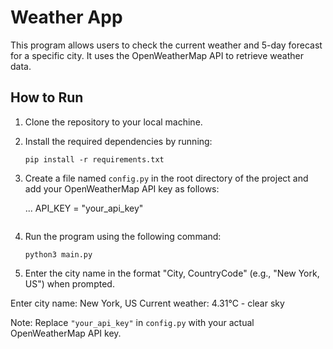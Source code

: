 # Weather App

This program allows users to check the current weather and 5-day forecast for a specific city. It uses the OpenWeatherMap API to retrieve weather data.

## How to Run

1. Clone the repository to your local machine.
2. Install the required dependencies by running:

    ```
    pip install -r requirements.txt
    ```

3. Create a file named `config.py` in the root directory of the project and add your OpenWeatherMap API key as follows:
   
    ...
    API_KEY = "your_api_key"
    ```

5. Run the program using the following command:

    ```
    python3 main.py
    ```

6. Enter the city name in the format "City, CountryCode" (e.g., "New York, US") when prompted.

Enter city name: New York, US
Current weather: 4.31°C - clear sky

Note: Replace `"your_api_key"` in `config.py` with your actual OpenWeatherMap API key.

